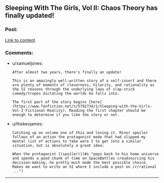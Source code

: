## Sleeping With The Girls, Vol II: Chaos Theory has finally updated!

### Post:

[Link to content](https://www.fanfiction.net/s/6052381/1/Sleeping-With-The-Girls-Vol-II-Chaos-Theory)

### Comments:

- u/xamueljones:
  ```
  After almost two years, there's finally an update!

  This is an amazingly well-written story of a self-insert and there are plenty of moments of cleverness, hilarity, and rationality as the SI reasons through the underlying laws of slap-stick comedy/tropes dictating the worlds he falls into.

  The first part of the story begins [here](https://www.fanfiction.net/s/5792734/1/Sleeping-with-the-Girls-Vol-I-Fictional-Reality). Reading the first chapter should be enough to determine if you like the story or not.
  ```

- u/thekevjames:
  ```
  Catching up on volume one of this and loving it. Minor spoiler follows of an action the protagonist made that had slipped my mental list of actions to take were I to get into a similar situation, but is absolutely a great idea:

  When the protagonist [(spoiler)](#s "pops back to his home universe and spends a good chunk of time on SpaceBattles croudsourcing his decision-making, he pretty much made the best possible choice. Makes me want to write an SI where I include a post on /r/rational ...")
  ```

---

